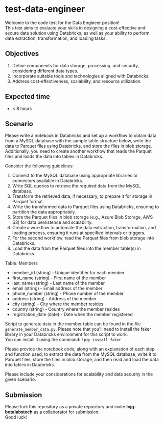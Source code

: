 # test-data-engineer

Welcome to the code test for the Data Engineer position!  
  This test aims to evaluate your skills in designing a cost-effective and secure data solution using Databricks, as well as your ability to perform data extraction, transformation, and loading tasks.

## Objectives

1. Define components for data storage, processing, and security, considering different data types.
1. Incorporate suitable tools and technologies aligned with Databricks.
1. Address cost-effectiveness, scalability, and resource utilization.

## Expected time

- < 8 hours

## Scenario

Please write a notebook in Databricks and set up a workflow to obtain data from a MySQL database with the sample table structure below, write the data to Parquet files using Databricks, and store the files in blob storage.
  Additionally, you need to create another workflow that reads the Parquet files and loads the data into tables in Databricks.
  
  Consider the following guidelines:

1. Connect to the MySQL database using appropriate libraries or connectors available in Databricks.
1. Write SQL queries to retrieve the required data from the MySQL database.
1. Transform the retrieved data, if necessary, to prepare it for storage in Parquet format.
1. Write the transformed data to Parquet files using Databricks, ensuring to partition the data appropriately.
1. Store the Parquet files in blob storage (e.g., Azure Blob Storage, AWS S3) for data persistence and scalability.
1. Create a workflow to automate the data extraction, transformation, and loading process, ensuring it runs at specified intervals or triggers.
1. For the second workflow, read the Parquet files from blob storage into Databricks.
1. Load the data from the Parquet files into the member table(s) in Databricks.

Table: Members

- member_id (string) - Unique identifier for each member
- first_name (string) - First name of the member
- last_name (string) - Last name of the member
- email (string) - Email address of the member
- phone_number (string) - Phone number of the member
- address (string) - Address of the member
- city (string) - City where the member resides
- country (string) - Country where the member resides
- registration_date (date) - Date when the member registered

Script to generate data in the member table can be found in the file `generate_member_data.py`.
  Please note that you'll need to install the faker library in your Databricks environment for this script to work.  
  You can install it using the command: `!pip install faker`

  Please provide the notebook code, along with an explanation of each step and function used, to extract the data from the MySQL database, write it to Parquet files, store the files in blob storage, and then read and load the data into tables in Databricks.  

  Please include your considerations for scalability and data security in the given scenario.  

## Submission

Please fork this repository as a private repository and invite __lcjg-betalabstech__ as a collaborator for submission.  
Good luck!

